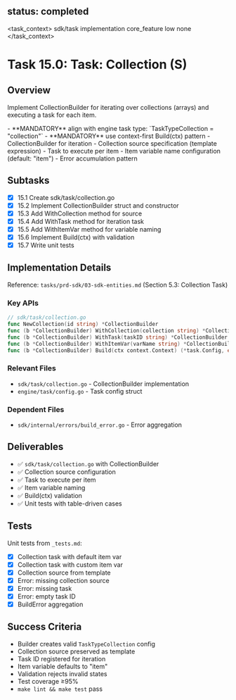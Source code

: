 ## status: completed

<task_context>
<domain>sdk/task</domain>
<type>implementation</type>
<scope>core_feature</scope>
<complexity>low</complexity>
<dependencies>none</dependencies>
</task_context>

# Task 15.0: Task: Collection (S)

## Overview

Implement CollectionBuilder for iterating over collections (arrays) and executing a task for each item.

<critical>
- **MANDATORY** align with engine task type: `TaskTypeCollection = "collection"`
- **MANDATORY** use context-first Build(ctx) pattern
</critical>

<requirements>
- CollectionBuilder for iteration
- Collection source specification (template expression)
- Task to execute per item
- Item variable name configuration (default: "item")
- Error accumulation pattern
</requirements>

## Subtasks

- [x] 15.1 Create sdk/task/collection.go
- [x] 15.2 Implement CollectionBuilder struct and constructor
- [x] 15.3 Add WithCollection method for source
- [x] 15.4 Add WithTask method for iteration task
- [x] 15.5 Add WithItemVar method for variable naming
- [x] 15.6 Implement Build(ctx) with validation
- [x] 15.7 Write unit tests

## Implementation Details

Reference: `tasks/prd-sdk/03-sdk-entities.md` (Section 5.3: Collection Task)

### Key APIs

```go
// sdk/task/collection.go
func NewCollection(id string) *CollectionBuilder
func (b *CollectionBuilder) WithCollection(collection string) *CollectionBuilder
func (b *CollectionBuilder) WithTask(taskID string) *CollectionBuilder
func (b *CollectionBuilder) WithItemVar(varName string) *CollectionBuilder
func (b *CollectionBuilder) Build(ctx context.Context) (*task.Config, error)
```

### Relevant Files

- `sdk/task/collection.go` - CollectionBuilder implementation
- `engine/task/config.go` - Task config struct

### Dependent Files

- `sdk/internal/errors/build_error.go` - Error aggregation

## Deliverables

- ✅ `sdk/task/collection.go` with CollectionBuilder
- ✅ Collection source configuration
- ✅ Task to execute per item
- ✅ Item variable naming
- ✅ Build(ctx) validation
- ✅ Unit tests with table-driven cases

## Tests

Unit tests from `_tests.md`:
- [x] Collection task with default item var
- [x] Collection task with custom item var
- [x] Collection source from template
- [x] Error: missing collection source
- [x] Error: missing task
- [x] Error: empty task ID
- [x] BuildError aggregation

## Success Criteria

- Builder creates valid `TaskTypeCollection` config
- Collection source preserved as template
- Task ID registered for iteration
- Item variable defaults to "item"
- Validation rejects invalid states
- Test coverage ≥95%
- `make lint && make test` pass
